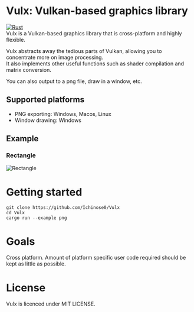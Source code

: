 # Vulx: Vulkan-based graphics library
[![Rust](https://github.com/Ichinose0/Vulx/actions/workflows/rust.yml/badge.svg)](https://github.com/Ichinose0/Vulx/actions/workflows/rust.yml)  
Vulx is a Vulkan-based graphics library that is cross-platform and highly flexible.  
  
Vulx abstracts away the tedious parts of Vulkan, allowing you to concentrate more on image processing.  
It also implements other useful functions such as shader compilation and matrix conversion.   
    
You can also output to a png file, draw in a window, etc.

## Supported platforms
 - PNG exporting: Windows, Macos, Linux
 - Window drawing: Windows

## Example
### Rectangle
![Rectangle](animation.gif)

# Getting started
```
git clone https://github.com/Ichinose0/Vulx
cd Vulx
cargo run --example png
```

# Goals
Cross platform. Amount of platform specific user code required should be kept as little as possible.

# License
Vulx is licenced under MIT LICENSE.
